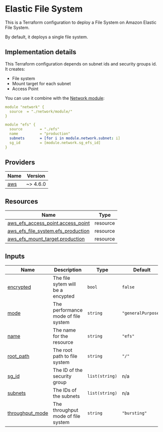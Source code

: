 # Elastic File System
This is a Terraform configuration to deploy a File System on Amazon Elastic File System.

By default, it deploys a single file system.

## Implementation details

This Terraform configuration depends on subnet ids and security groups id. It creates:

- File system
- Mount target for each subnet
- Access Point

You can use it combine with the [Network module](https://github.com/giovannirossini/terraform/tree/main/aws/network#network):

```yaml
module "network" {
  source  = "./network/module/"
}

module "efs" {
  source        = "./efs"
  name          = "production"
  subnets       = [for i in module.network.subnet: i]
  sg_id         = [module.network.sg_efs_id]
}
```
<!-- BEGIN_TF_DOCS -->

## Providers

| Name | Version |
|------|---------|
| <a name="provider_aws"></a> [aws](#provider\_aws) | ~> 4.6.0 |

## Resources

| Name | Type |
|------|------|
| [aws_efs_access_point.access_point](https://registry.terraform.io/providers/hashicorp/aws/latest/docs/resources/efs_access_point) | resource |
| [aws_efs_file_system.efs_production](https://registry.terraform.io/providers/hashicorp/aws/latest/docs/resources/efs_file_system) | resource |
| [aws_efs_mount_target.production](https://registry.terraform.io/providers/hashicorp/aws/latest/docs/resources/efs_mount_target) | resource |

## Inputs

| Name | Description | Type | Default | Required |
|------|-------------|------|---------|:--------:|
| <a name="input_encrypted"></a> [encrypted](#input\_encrypted) | The file sytem will be a encypted | `bool` | `false` | no |
| <a name="input_mode"></a> [mode](#input\_mode) | The performance mode of file system | `string` | `"generalPurpose"` | no |
| <a name="input_name"></a> [name](#input\_name) | The name for the resource | `string` | `"efs"` | no |
| <a name="input_root_path"></a> [root\_path](#input\_root\_path) | The root path to file system | `string` | `"/"` | no |
| <a name="input_sg_id"></a> [sg\_id](#input\_sg\_id) | The ID of the security group | `list(string)` | n/a | yes |
| <a name="input_subnets"></a> [subnets](#input\_subnets) | The IDs of the subnets | `list(string)` | n/a | yes |
| <a name="input_throughput_mode"></a> [throughput\_mode](#input\_throughput\_mode) | The throughput mode of file system | `string` | `"bursting"` | no |
<!-- END_TF_DOCS -->